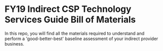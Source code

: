 # FY19 Indirect CSP Technology Services Guide Bill of Materials

In this repo, you will find all the materials required to understand and perform a 'good-better-best' baseline assessment of your indirect provider business.
